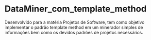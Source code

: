 # DataMiner_com_template_method
 Desenvolvido para a matéria Projetos de Software, tem como objetivo implementar o padrão template method em um minerador simples de informações bem como os devidos padrões de projetos necessários.
